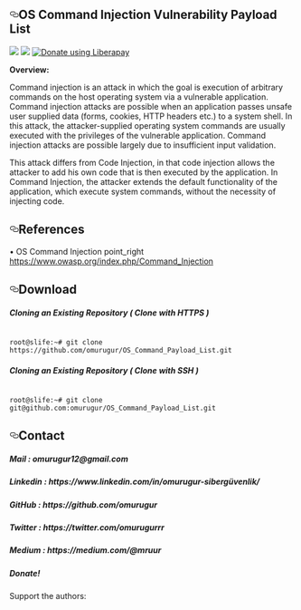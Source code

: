 <div class="Box-body">
        <article class="markdown-body entry-content p-5" itemprop="text"><h1><a id="user-content-birdwatcher" class="anchor" aria-hidden="true" href="#OS_Command_Payload_List"><svg class="octicon octicon-link" viewBox="0 0 16 16" version="1.1" width="16" height="16" aria-hidden="true"><path fill-rule="evenodd" d="M4 9h1v1H4c-1.5 0-3-1.69-3-3.5S2.55 3 4 3h4c1.45 0 3 1.69 3 3.5 0 1.41-.91 2.72-2 3.25V8.59c.58-.45 1-1.27 1-2.09C10 5.22 8.98 4 8 4H4c-.98 0-2 1.22-2 2.5S3 9 4 9zm9-3h-1v1h1c1 0 2 1.22 2 2.5S13.98 12 13 12H9c-.98 0-2-1.22-2-2.5 0-.83.42-1.64 1-2.09V6.25c-1.09.53-2 1.84-2 3.25C6 11.31 7.55 13 9 13h4c1.45 0 3-1.69 3-3.5S14.5 6 13 6z"></path></svg></a>OS Command Injection  Vulnerability Payload List</h1>
<p>
        



<p>
          <a target="_blank" rel="noopener noreferrer" href="https://opensource.org/licenses/MIT"><img src="https://camo.githubusercontent.com/5d454a1a25b3f3d16a6a6301933cf1d1471704da/68747470733a2f2f696d672e736869656c64732e696f2f6769746875622f6c6963656e73652f616e74692d64646f732f416e74692d44444f53" data-canonical-src="https://opensource.org/licenses/MIT" style="max-width:100%;"></a>
        <a target="_blank" rel="noopener noreferrer" href="https://camo.githubusercontent.com/13c4e50d88df7178ae1882a203ed57b641674f94/68747470733a2f2f63646e2e7261776769742e636f6d2f73696e647265736f726875732f617765736f6d652f643733303566333864323966656437386661383536353265336136336531353464643865383832392f6d656469612f62616467652e737667"><img src="https://camo.githubusercontent.com/13c4e50d88df7178ae1882a203ed57b641674f94/68747470733a2f2f63646e2e7261776769742e636f6d2f73696e647265736f726875732f617765736f6d652f643733303566333864323966656437386661383536353265336136336531353464643865383832392f6d656469612f62616467652e737667" data-canonical-src="https://cdn.rawgit.com/sindresorhus/awesome/d7305f38d29fed78fa85652e3a63e154dd8e8829/media/badge.svg" style="max-width:100%;"></a> 
           <a target="_blank" rel="noopener noreferrer" href="https://liberapay.com/slife/donate"><img alt="Donate using Liberapay" src="https://liberapay.com/assets/widgets/donate.svg" data-canonical-src="https://liberapay.com/slife/donate" style="max-width:50%;"></a>
        



<b>Overview:</b>

Command injection is an attack in which the goal is execution of arbitrary commands on the host operating system via a vulnerable application. Command injection attacks are possible when an application passes unsafe user supplied data (forms, cookies, HTTP headers etc.) to a system shell. In this attack, the attacker-supplied operating system commands are usually executed with the privileges of the vulnerable application. Command injection attacks are possible largely due to insufficient input validation.

This attack differs from Code Injection, in that code injection allows the attacker to add his own code that is then executed by the application. In Command Injection, the attacker extends the default functionality of the application, which execute system commands, without the necessity of injecting code.


<h2><a id="user-content-configuration" class="anchor" aria-hidden="true" href="#References"><svg class="octicon octicon-link" viewBox="0 0 16 16" version="1.1" width="16" height="16" aria-hidden="true"><path fill-rule="evenodd" d="M4 9h1v1H4c-1.5 0-3-1.69-3-3.5S2.55 3 4 3h4c1.45 0 3 1.69 3 3.5 0 1.41-.91 2.72-2 3.25V8.59c.58-.45 1-1.27 1-2.09C10 5.22 8.98 4 8 4H4c-.98 0-2 1.22-2 2.5S3 9 4 9zm9-3h-1v1h1c1 0 2 1.22 2 2.5S13.98 12 13 12H9c-.98 0-2-1.22-2-2.5 0-.83.42-1.64 1-2.09V6.25c-1.09.53-2 1.84-2 3.25C6 11.31 7.55 13 9 13h4c1.45 0 3-1.69 3-3.5S14.5 6 13 6z"></path></svg></a>References</h2>

•	OS Command Injection point_right https://www.owasp.org/index.php/Command_Injection


<h2><a id="user-content-configuration" class="anchor" aria-hidden="true" href="#Download"><svg class="octicon octicon-link" viewBox="0 0 16 16" version="1.1" width="16" height="16" aria-hidden="true"><path fill-rule="evenodd" d="M4 9h1v1H4c-1.5 0-3-1.69-3-3.5S2.55 3 4 3h4c1.45 0 3 1.69 3 3.5 0 1.41-.91 2.72-2 3.25V8.59c.58-.45 1-1.27 1-2.09C10 5.22 8.98 4 8 4H4c-.98 0-2 1.22-2 2.5S3 9 4 9zm9-3h-1v1h1c1 0 2 1.22 2 2.5S13.98 12 13 12H9c-.98 0-2-1.22-2-2.5 0-.83.42-1.64 1-2.09V6.25c-1.09.53-2 1.84-2 3.25C6 11.31 7.55 13 9 13h4c1.45 0 3-1.69 3-3.5S14.5 6 13 6z"></path></svg></a>Download</h2>

<h5>Cloning an Existing Repository ( Clone with HTTPS )</h5>
<pre><code>
root@slife:~# git clone https://github.com/omurugur/OS_Command_Payload_List.git
</code></pre>
<h5>Cloning an Existing Repository ( Clone with SSH )</h5>
<pre><code>
root@slife:~# git clone git@github.com:omurugur/OS_Command_Payload_List.git
</code></pre>


<h2><a id="user-content-configuration" class="anchor" aria-hidden="true" href="#Contact"><svg class="octicon octicon-link" viewBox="0 0 16 16" version="1.1" width="16" height="16" aria-hidden="true"><path fill-rule="evenodd" d="M4 9h1v1H4c-1.5 0-3-1.69-3-3.5S2.55 3 4 3h4c1.45 0 3 1.69 3 3.5 0 1.41-.91 2.72-2 3.25V8.59c.58-.45 1-1.27 1-2.09C10 5.22 8.98 4 8 4H4c-.98 0-2 1.22-2 2.5S3 9 4 9zm9-3h-1v1h1c1 0 2 1.22 2 2.5S13.98 12 13 12H9c-.98 0-2-1.22-2-2.5 0-.83.42-1.64 1-2.09V6.25c-1.09.53-2 1.84-2 3.25C6 11.31 7.55 13 9 13h4c1.45 0 3-1.69 3-3.5S14.5 6 13 6z"></path></svg></a>Contact</h2>

<h5>Mail : omurugur12@gmail.com </h5>

<h5>Linkedin  : https://www.linkedin.com/in/omurugur-sibergüvenlik/ </h5>

<h5>GitHub  : https://github.com/omurugur </h5>

<h5>Twitter  : https://twitter.com/omurugurrr </h5>

<h5>Medium  : https://medium.com/@mruur </h5>

<h5>Donate!</h5>
</p>
Support the authors:



